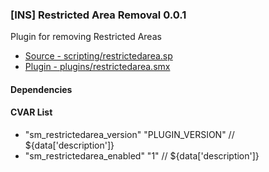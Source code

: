 ### [INS] Restricted Area Removal 0.0.1

Plugin for removing Restricted Areas

 * [Source - scripting/restrictedarea.sp](https://github.com/jaredballou/insurgency-sourcemod/blob/master/scripting/restrictedarea.sp?raw=true)
 * [Plugin - plugins/restrictedarea.smx](https://github.com/jaredballou/insurgency-sourcemod/blob/master/plugins/restrictedarea.smx?raw=true)

#### Dependencies
#### CVAR List
 * "sm_restrictedarea_version" "PLUGIN_VERSION" // ${data['description']}
 * "sm_restrictedarea_enabled" "1" // ${data['description']}
